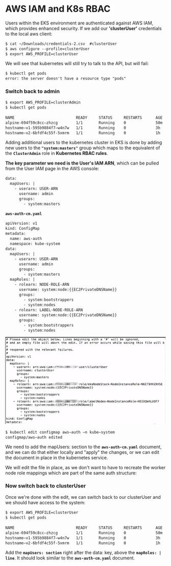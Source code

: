 # AWS IAM and K8s RBAC

Users within the EKS environment are authenticated against AWS IAM, which provides enhanced security.  If we add our **'clusterUser'** credentials to the local aws client:

```
$ cat ~/Downloads/credentials-2.csv  #clusterUser
$ aws configure --profile=clusterUser
$ export AWS_PROFILE=clusterUser
```

We will see that kubernetes will still try to talk to the API, but will fail:

```
$ kubectl get pods
error: the server doesn't have a resource type "pods" 
```

### Switch back to admin

```
$ export AWS_PROFILE=clusterAdmin
$ kubectl get pods

NAME                           READY     STATUS     RESTARTS      AGE 
alpine-694f59c8cc—zhzcg        1/1       Running    0             50m
hostname—v1-595b9884f7—w4n7w   1/1       Running    0             3h
hostname—v2-6bfdf4c55f-5xmrm   1/1       Running    0             1h 
```

Adding additional users to the kubernetes cluster in EKS is done by adding new
users to the **`"system:masters"`** group which maps to the equivalent of the **`ClusterAdmin`** role in **Kubernetes RBAC rules**.

**The key parameter we need is the User's IAM ARN**, which can be pulled from the User IAM page in the AWS console:

```
data:
  mapUsers: |
    - userarn: USER-ARN
      username: admin
      groups:
        - system:masters
```

**`aws-auth-cm.yaml`**

```
apiVersion: v1
kind: ConfigMap
metadata:
  name: aws-auth
  namespace: kube-system
data:
  mapUsers: |
    - userarn: USER-ARN
      username: admin
      groups:
        - system:masters
  mapRoles: |
    - rolearn: NODE-ROLE-ARN
      username: system:node:{{EC2PrivateDNSName}}
      groups:
        - system:bootstrappers
        - system:nodes
    - rolearn: LABEL-NODE-ROLE-ARN
      username: system:node:{{EC2PrivateDNSName}}
      groups:
        - system:bootstrappers
        - system:nodes
```

![Alt Image Text](images/6_1.png "Body image")

```
$ kubectl edit configmap aws—auth —n kube—system 
configmap/aws—auth edited 
```

We need to add the mapUsers: section to the **`aws-auth-cm.yaml`** document, and we can do that either locally and "apply" the changes, or we can edit the document in place in the kubernetes service.

We will edit the file in place, as we don't want to have to recreate the worker node role mappings which are part of the same auth structure:

### Now switch back to clusterUser

Once we're done with the edit, we can switch back to our clusterUser and we should have access to the system:

```
$ export AWS_PROFILE=clusterUser
$ kubectl get pods

NAME                           READY     STATUS     RESTARTS      AGE 
alpine-694f59c8cc—zhzcg        1/1       Running    0             50m
hostname—v1-595b9884f7—w4n7w   1/1       Running    0             3h
hostname—v2-6bfdf4c55f-5xmrm   1/1       Running    0             1h 
```
Add the **`mapUsers: section`** right after the data: key, above the **`mapRoles: | line`**. It should look similar to the **`aws-auth-cm.yaml`** document.

